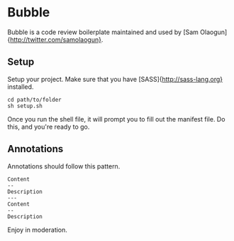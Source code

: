 # Bubble
Bubble is a code review boilerplate maintained and used by [Sam Olaogun]{http://twitter.com/samolaogun}.

## Setup
Setup your project. Make sure that you have [SASS]{http://sass-lang.org} installed.
```
cd path/to/folder
sh setup.sh
```
Once you run the shell file, it will prompt you to fill out the manifest file. Do this, and you're ready to go.

## Annotations
Annotations should follow this pattern.

```
Content
--
Description
---
Content
--
Description
```

Enjoy in moderation.
